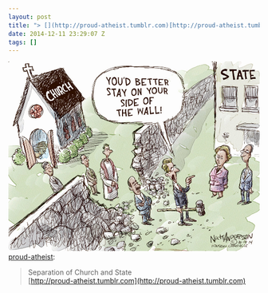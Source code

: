 ```yaml
---
layout: post
title: "> [](http://proud-atheist.tumblr.com)[http://proud-atheist.tumblr.com"
date: 2014-12-11 23:29:07 Z
tags: []
---
```

![](/media/2014/12/104960631959.jpg)
[proud-atheist](http://proud-atheist.tumblr.com/post/104955667215/separation-of-church-and-state):

> Separation of Church and State  
> [](http://proud-atheist.tumblr.com)[http://proud-atheist.tumblr.com](http://proud-atheist.tumblr.com)
